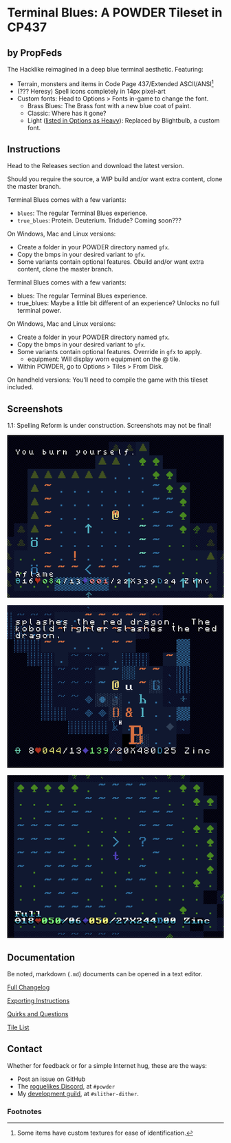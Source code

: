 # Terminal Blues: A POWDER Tileset in CP437

## by PropFeds

The Hacklike reimagined in a deep blue terminal aesthetic. Featuring:

- Terrain, monsters and items in Code Page 437/Extended ASCII/ANSI[^1]
- (??? Heresy) Spell icons completely in 14px pixel-art
- Custom fonts: Head to Options > Fonts in-game to change the font.
  - Brass Blues: The Brass font with a new blue coat of paint.
  - Classic: Where has it gone?
  - Light ([listed in Options as Heavy](docs/quirks_questions.md#the-heavy-and-light-fonts-are-swapped)): Replaced by Blightbulb, a custom font.

## Instructions

Head to the Releases section and download the latest version.

Should you require the source, a WIP build and/or want extra content, clone the master branch.

Terminal Blues comes with a few variants:

- `blues`: The regular Terminal Blues experience.
- `true_blues`: Protein. Deuterium. Tridude? Coming soon???

On Windows, Mac and Linux versions:

- Create a folder in your POWDER directory named `gfx`.
- Copy the bmps in your desired variant to `gfx`.
- Some variants contain optional features. Obuild and/or want extra content, clone the master branch.

Terminal Blues comes with a few variants:

- blues: The regular Terminal Blues experience.
- true_blues: Maybe a little bit different of an experience? Unlocks no full terminal power.

On Windows, Mac and Linux versions:

- Create a folder in your POWDER directory named `gfx`.
- Copy the bmps in your desired variant to `gfx`.
- Some variants contain optional features. Override in `gfx` to apply.
  - equipment: Will display worn equipment on the @ tile.
- Within POWDER, go to Options > Tiles > From Disk.

On handheld versions: You'll need to compile the game with this tileset included.

## Screenshots

1.1: Spelling Reform is under construction. Screenshots may not be final!

![Screenshot 0](extras/presskit/screenshot-0.png "Under Siege")

![Screenshot 1](extras/presskit/screenshot-1.png "The Big B")

![Screenshot 2](extras/presskit/screenshot-2.png "Space Odyssey")

## Documentation

Be noted, markdown (`.md`) documents can be opened in a text editor.

[Full Changelog](docs/changelog.md)

[Exporting Instructions](docs/exporting.md)

[Quirks and Questions](docs/quirks_questions.md)

[Tile List](docs/tilelist.md)

## Contact

Whether for feedback or for a simple Internet hug, these are the ways:

- Post an issue on GitHub
- The [roguelikes Discord](https://discord.gg/tJt4kMM), at `#powder`
- My [development guild](https://discord.gg/AxMZJyg), at `#slither-dither`.

### Footnotes

[^1]: Some items have custom textures for ease of identification.

